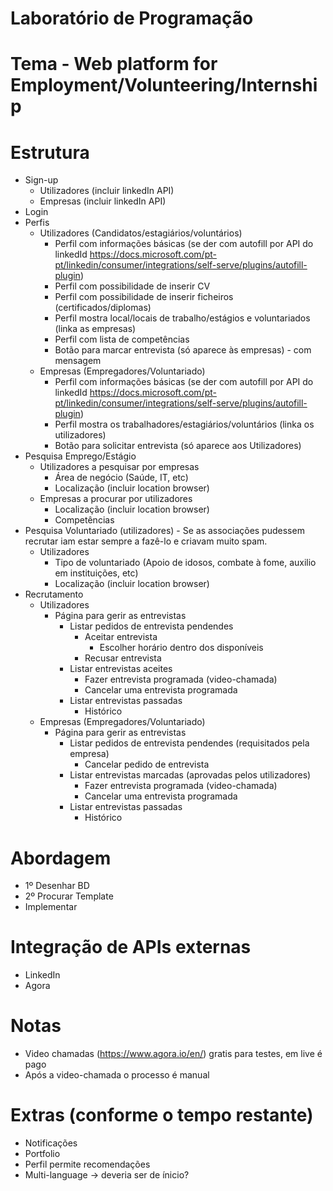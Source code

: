 # Laboratório de Programação

# Tema - Web platform for Employment/Volunteering/Internship

# Estrutura
- Sign-up
  - Utilizadores (incluir linkedIn API)
  - Empresas (incluir linkedIn API)
- Login
- Perfis
  - Utilizadores (Candidatos/estagiários/voluntários)
    - Perfil com informações básicas (se der com autofill por API do linkedId https://docs.microsoft.com/pt-pt/linkedin/consumer/integrations/self-serve/plugins/autofill-plugin)
    - Perfil com possibilidade de inserir CV
    - Perfil com possibilidade de inserir ficheiros (certificados/diplomas)
    - Perfil mostra local/locais de trabalho/estágios e voluntariados (linka as empresas)
    - Perfil com lista de competências
    - Botão para marcar entrevista (só aparece às empresas) - com mensagem
  - Empresas (Empregadores/Voluntariado)
    - Perfil com informações básicas (se der com autofill por API do linkedId https://docs.microsoft.com/pt-pt/linkedin/consumer/integrations/self-serve/plugins/autofill-plugin)
    - Perfil mostra os trabalhadores/estagiários/voluntários (linka os utilizadores)
    - Botão para solicitar entrevista (só aparece aos Utilizadores)
- Pesquisa Emprego/Estágio
  - Utilizadores a pesquisar por empresas
    - Área de negócio (Saúde, IT, etc) 
    - Localização (incluir location browser)
  - Empresas a procurar por utilizadores
    - Localização (incluir location browser)
    - Competências
- Pesquisa Voluntariado (utilizadores) - Se as associações pudessem recrutar iam estar sempre a fazê-lo e criavam muito spam.
  - Utilizadores
    - Tipo de voluntariado (Apoio de idosos, combate à fome, auxilio em instituições, etc)
    - Localização (incluir location browser)
- Recrutamento
  - Utilizadores
    - Página para gerir as entrevistas
      - Listar pedidos de entrevista pendendes
        - Aceitar entrevista
          - Escolher horário dentro dos disponíveis
        - Recusar entrevista
      - Listar entrevistas aceites
        - Fazer entrevista programada (video-chamada)
        - Cancelar uma entrevista programada
      - Listar entrevistas passadas
        - Histórico
  - Empresas (Empregadores/Voluntariado)
    - Página para gerir as entrevistas
      - Listar pedidos de entrevista pendendes (requisitados pela empresa)
        - Cancelar pedido de entrevista
      - Listar entrevistas marcadas (aprovadas pelos utilizadores)
        - Fazer entrevista programada (video-chamada)
        - Cancelar uma entrevista programada
      - Listar entrevistas passadas
        - Histórico

# Abordagem
- 1º Desenhar BD
- 2º Procurar Template
- Implementar

# Integração de APIs externas
- LinkedIn
- Agora

# Notas
- Video chamadas (https://www.agora.io/en/) gratis para testes, em live é pago
- Após a video-chamada o processo é manual

# Extras (conforme o tempo restante)
- Notificações
- Portfolio
- Perfil permite recomendações
- Multi-language -> deveria ser de ínicio?
